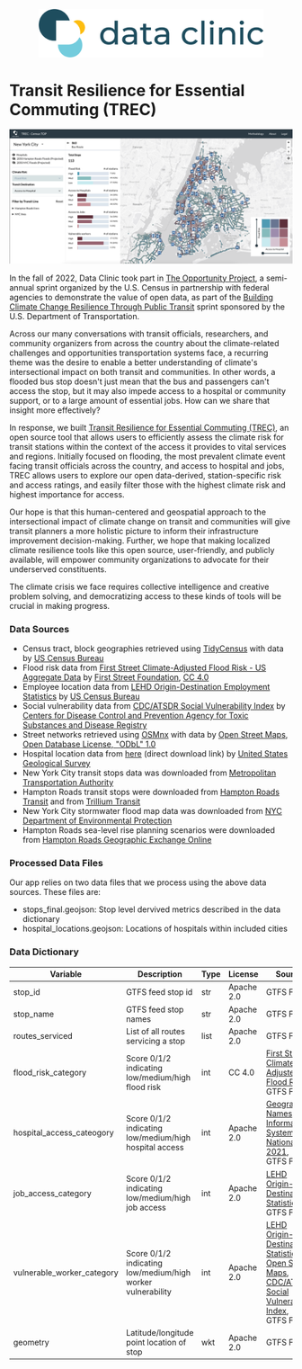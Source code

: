 <p align="center">
  <img src="site-logo.png" width="400"/>
</p>

# Transit Resilience for Essential Commuting (TREC)

<p align="center">
  <img src="TREC_screenshot.png" width="800"/>
</p>


In the fall of 2022, Data Clinic took part in [The Opportunity Project](https://opportunity.census.gov/), a semi-annual sprint organized by the U.S. Census in partnership with federal agencies to demonstrate the value of open data, as part of the [Building Climate Change Resilience Through Public Transit](https://opportunity.census.gov/sprints/) sprint sponsored by the U.S. Department of Transportation.

Across our many conversations with transit officials, researchers, and community organizers from across the country about the climate-related challenges and opportunities transportation systems face, a recurring theme was the desire to enable a better understanding of climate's intersectional impact on both transit and communities. In other words, a flooded bus stop doesn't just mean that the bus and passengers can't access the stop, but it may also impede access to a hospital or community support, or to a large amount of essential jobs. How can we share that insight more effectively?

In response, we built [Transit Resilience for Essential Commuting (TREC)](trec.tsdataclinic.com), an open source tool that allows users to efficiently assess the climate risk for transit stations within the context of the access it provides to vital services and regions. Initially focused on flooding, the most prevalent climate event facing transit officials across the country, and access to hospital and jobs, TREC allows users to explore our open data-derived, station-specific risk and access ratings, and easily filter those with the highest climate risk and highest importance for access.

Our hope is that this human-centered and geospatial approach to the intersectional impact of climate change on transit and communities will give transit planners a more holistic picture to inform their infrastructure improvement decision-making. Further, we hope that making localized climate resilience tools like this open source, user-friendly, and publicly available, will empower community organizations to advocate for their underserved constituents.

The climate crisis we face requires collective intelligence and creative problem solving, and democratizing access to these kinds of tools will be crucial in making progress.

### Data Sources
- Census tract, block geographies retrieved using [TidyCensus](https://walker-data.com/tidycensus/) with data by [US Census Bureau](https://www.census.gov/)
- Flood risk data from [First Street Climate-Adjusted Flood Risk - US Aggregate Data](https://aws.amazon.com/marketplace/pp/prodview-r36lzzzjacd32?sr=0-1&ref_=beagle&applicationId=AWSMPContessa#overview) by [First Street Foundation](https://firststreet.org/), [CC 4.0](https://creativecommons.org/licenses/by-nc-sa/4.0/)
- Employee location data from [LEHD Origin-Destination Employment Statistics](https://lehd.ces.census.gov/data/) by [US Census Bureau](https://www.census.gov/)
- Social vulnerability data from [CDC/ATSDR Social Vulnerability Index](https://www.atsdr.cdc.gov/placeandhealth/svi/data_documentation_download.html) by [Centers for Disease Control and Prevention Agency for Toxic Substances and Disease Registry](https://www.atsdr.cdc.gov/) 
- Street networks retrieved using [OSMnx](https://github.com/gboeing/osmnx) with data by [Open Street Maps](https://www.openstreetmap.org/about),  [Open Database License, "ODbL" 1.0](http://www.opendatacommons.org/licenses/odbl/)
- Hospital location data from [here](https://geonames.usgs.gov/docs/stategaz/NationalFile.zip) (direct download link) by [United States Geological Survey](https://www.usgs.gov/)
- New York City transit stops data was downloaded from [Metropolitan Transportation Authority](http://web.mta.info/developers/developer-data-terms.html#data)
- Hampton Roads transit stops were downloaded from [Hampton Roads Transit](https://gtfs.gohrt.com/) and from [Trillium Transit](http://data.trilliumtransit.com/gtfs/williamsburg-va-us/williamsburg-va-us.zip)
- New York City stormwater flood map data was downloaded from [NYC Department of Environmental Protection](http://nyc.gov/stormwater-map)
- Hampton Roads sea-level rise planning scenarios were downloaded from [Hampton Roads Geographic Exchange Online](https://www.hrgeo.org/search?q=SLR)

### Processed Data Files

Our app relies on two data files that we process using the above data sources. These files are:

- stops_final.geojson: Stop level dervived metrics described in the data dictionary
- hospital_locations.geojson: Locations of hospitals within included cities

### Data Dictionary

| Variable                   | Description                                                 | Type | License    | Source                                                                                                                                                                                                                                                                                                  |
| -------------------------- | ----------------------------------------------------------- | ---- | ---------- | ------------------------------------------------------------------------------------------------------------------------------------------------------------------------------------------------------------------------------------------------------------------------------------------------------- |
| stop_id                    | GTFS feed stop id                                           | str  | Apache 2.0 | GTFS Feeds                                                                                                                                                                                                                                                                                              |
| stop_name                  | GTFS feed stop names                                        | str  | Apache 2.0 | GTFS Feeds                                                                                                                                                                                                                                                                                              |
| routes_serviced            | List of all routes servicing a stop                         | list | Apache 2.0 | GTFS Feeds                                                                                                                                                                                                                                                                                              |
| flood_risk_category        | Score 0/1/2 indicating low/medium/high flood risk           | int  | CC 4.0     | [](https://aws.amazon.com/marketplace/pp/prodview-r36lzzzjacd32?sr=0-1&ref_=beagle&applicationId=AWSMPContessa#overview)[First Street Climate-Adjusted Flood Risk](https://aws.amazon.com/marketplace/pp/prodview-r36lzzzjacd32?sr=0-1&ref_=beagle&applicationId=AWSMPContessa#overview),<br>GTFS Feeds |
| hospital_access_cateogory  | Score 0/1/2 indicating low/medium/high hospital access      | int  | Apache 2.0 | [Geographic Names Information System National File 2021](https://www.usgs.gov/u.s.-board-on-geographic-names/download-gnis-data),<br>GTFS Feeds                                                                                                                                                         |
| job_access_category        | Score 0/1/2 indicating low/medium/high job access           | int  | Apache 2.0 | [](https://lehd.ces.census.gov/data/)[LEHD Origin-Destination Statistics](https://lehd.ces.census.gov/data/),<br>GTFS Feeds                                                                                                                                                                             |
| vulnerable_worker_category | Score 0/1/2 indicating low/medium/high worker vulnerability | int  | Apache 2.0 | [LEHD Origin-Destination Statistics](https://lehd.ces.census.gov/data/),<br>[Open Street Maps](https://www.openstreetmap.org/about),<br>[CDC/ATSDR Social Vulnerability Index](https://www.atsdr.cdc.gov/placeandhealth/svi/data_documentation_download.html),<br>GTFS Feeds                            |
| geometry                   | Latitude/longitude point location of stop                   | wkt  | Apache 2.0 | GTFS Feeds                                                                                                                                                                                                                                                                                              |
